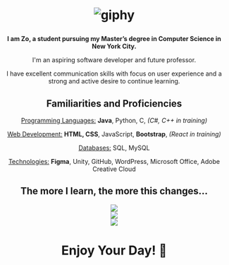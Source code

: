 <h1 align="center">
  
  ![giphy](https://user-images.githubusercontent.com/70993217/144535943-807860f6-2364-4cfc-9d7f-5067d1071ae9.gif)

</h1>

<p align="center"><strong>I am Zo, a student pursuing my Master’s degree in Computer Science in New York City.</strong><p>

<p align="center">I'm an aspiring software developer and future professor.</p>
<p align="center">I have excellent communication skills with focus on user experience and a strong and active desire to continue learning.</p>

<h2 align="center">Familiarities and Proficiencies</h2>


<p align="center"><u>Programming Languages:</u> <b>Java</b>, Python, C, <i>(C#, C++ in training)</i></p>
<p align="center"><u>Web Development:</u> <b>HTML, CSS</b>, JavaScript, <b>Bootstrap</b>, <i>(React in training)</i></p>
<p align="center"><u>Databases:</u> SQL, MySQL</p>
<p align="center"><u>Technologies:</u> <b>Figma</b>, Unity, GitHub, WordPress, Microsoft Office, Adobe Creative Cloud</p>

<h2 align="center">The more I learn, the more this changes...</h2>

<p align="center">
  <a href="https://github.com/anuraghazra/github-readme-stats">
    <img align="center" src="https://github-readme-stats.vercel.app/api?username=zdisanto&hide=stars,issues&count_private=true&show_icons=true&theme=merko&hide_border=true"><br>
    <img align="center" src="https://github-readme-stats.vercel.app/api/top-langs/?username=zdisanto&layout=compact&theme=merko&hide_border=true"><br>
    <img src="https://profile-counter.glitch.me/zdisanto/count.svg" /> 
  </a>
</p>

<h1 align="center">Enjoy Your Day! 👋</h1>
